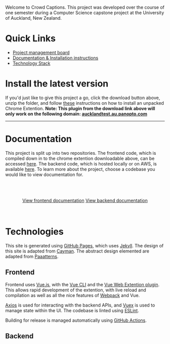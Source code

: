 Welcome to Crowd Captions. This project was developed over the course of one semester during a Computer Science capstone project at the University of Auckland, New Zealand.

# Quick Links
 - [Project management board](https://skrrt-skrrt.notion.site/85524848f7ba48efb8597a03217c0332?v=ef166ebcb83d4e4cadb663dfee409e9a)
 - [Documentation & Installation instructions](#documentation)
 - [Technology Stack](#technology)

# Install the latest version

If you'd just like to give this project a go, click the download button above, unzip the folder, and follow [these](https://webkul.com/blog/how-to-install-the-unpacked-extension-in-chrome/) instructions on how to install an unpacked Chrome Extention. **Note: This plugin from the download link above will only work on the following domain: [aucklandtest.au.panopto.com](https://aucklandtest.au.panopto.com/)**

----

# Documentation

This project is split up into two repositories. The frontend code, which is compiled down in to the chrome extention downloadable above, can be accessed [here](https://github.com/uoa-compsci399-s2-2021/crowd-captions). The backend code, which is hosted locally or on AWS, is available [here](https://github.com/uoa-compsci399-s2-2021/team10-backend). To learn more about the project, choose a codebase you would like to view documentation for.

<br/>
<br/>
<br/>

<div style="text-align: center;">
<a href="frontend/" class="btn btn-dark">View frontend documentation</a>
<a href="backend/" class="btn btn-dark">View backend documentation</a>
</div>

<br/>
<br/>

# Technologies

This site is generated using [GitHub Pages](https://pages.github.com/), which uses [Jekyll](https://jekyllrb.com/). The design of this site is adapted from [Cayman](https://github.com/pages-themes/cayman). The abstract design elemented are adapted from [Paaatterns](https://products.ls.graphics/paaatterns/).

## Frontend

Frontend uses [Vue.js](https://vuejs.org/), with the [Vue CLI](https://cli.vuejs.org/) and the [Vue Web Extention plugin](https://github.com/Kocal/vue-web-extension). This allows rapid development of the extention, with live reload and compilation as well as all the nice features of [Webpack](https://webpack.js.org/) and Vue.

[Axios](https://axios-http.com/) is used for interacting with the backend APIs, and [Vuex](https://vuex.vuejs.org/) is used to manage state within the UI. The codebase is linted using [ESLint](https://eslint.org/).

Building for release is managed automatically using [GitHub Actions](https://github.com/features/actions).

## Backend


<!-- 
## Welcome to GitHub Pages

You can use the [editor on GitHub](https://github.com/uoa-compsci399-s2-2021/crowd-captions/edit/main/docs/index.md) to maintain and preview the content for your website in Markdown files.

Whenever you commit to this repository, GitHub Pages will run [Jekyll](https://jekyllrb.com/) to rebuild the pages in your site, from the content in your Markdown files.

### Markdown

Markdown is a lightweight and easy-to-use syntax for styling your writing. It includes conventions for

```markdown
Syntax highlighted code block

# Header 1
## Header 2
### Header 3

- Bulleted
- List

1. Numbered
2. List

**Bold** and _Italic_ and `Code` text

[Link](url) and ![Image](src)
```

For more details see [GitHub Flavored Markdown](https://guides.github.com/features/mastering-markdown/).

### Jekyll Themes

Your Pages site will use the layout and styles from the Jekyll theme you have selected in your [repository settings](https://github.com/uoa-compsci399-s2-2021/crowd-captions/settings/pages). The name of this theme is saved in the Jekyll `_config.yml` configuration file.

### Support or Contact

Having trouble with Pages? Check out our [documentation](https://docs.github.com/categories/github-pages-basics/) or [contact support](https://support.github.com/contact) and we’ll help you sort it out. -->
